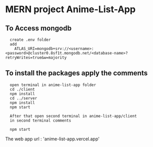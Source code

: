
# MERN project  Anime-List-App


## To Access mongodb 
  ```
    create .env folder 
    add 
      ATLAS_URI=mongodb+srv://<username>:<password>@cluster0.8sf1t.mongodb.net/<database-name>?retryWrites=true&w=majority
  ```


## To install the packages apply the comments
```
  open terminal in anime-list-app folder
  cd ./client
  npm install
  cd ../server
  npm install
  npm start
```

```
  After that open second terminal in anime-list-app/client
  in second terminal comments
  
  npm start
```
The web app url : 'anime-list-app.vercel.app'
